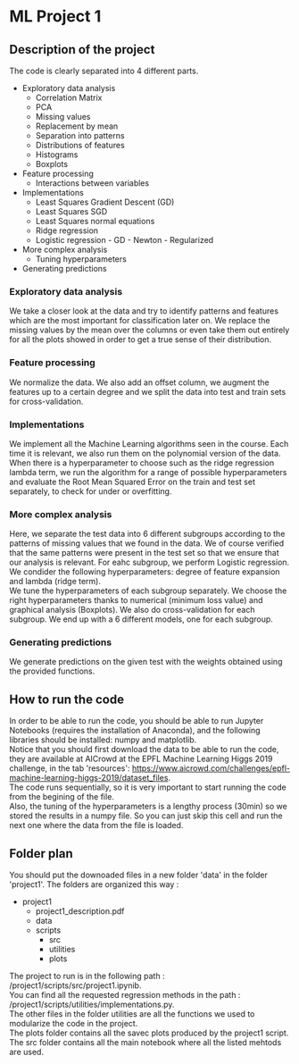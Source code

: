 # ML Project 1
## Description of the project
The code is clearly separated into 4 different parts.
- Exploratory data analysis
  - Correlation Matrix
  - PCA
  - Missing values
   - Replacement by mean
   - Separation into patterns
  - Distributions of features
   - Histograms
   - Boxplots
- Feature processing
  - Interactions between variables
- Implementations
  - Least Squares Gradient Descent (GD)
  - Least Squares SGD
  - Least Squares normal equations
  - Ridge regression
  - Logistic regression
        - GD
        - Newton
        - Regularized
- More complex analysis
  - Tuning hyperparameters
- Generating predictions

### Exploratory data analysis
We take a closer look at the data and try to identify patterns and features which are the most important for classification later on.
We replace the missing values by the mean over the columns or even take them out entirely for all the plots showed in order to
get a true sense of their distribution.

### Feature processing
We normalize the data. We also add an offset column, we augment the features up to a certain degree and 
we split the data into test and train sets for cross-validation.

### Implementations
We implement all the Machine Learning algorithms seen in the course. Each time it is relevant,
we also run them on the polynomial version of the data. When there is a hyperparameter to choose such as 
the ridge regression lambda term, we run the algorithm for a range of possible hyperparameters and evaluate the 
Root Mean Squared Error on the train and test set separately, to check for under or overfitting.

### More complex analysis
Here, we separate the test data into 6 different subgroups according to the patterns of missing values that we found in the data. 
We of course verified that the same patterns were present in the test set so that we ensure that our analysis is relevant.
For eahc subgroup, we perform Logistic regression. We condider the following hyperparameters: degree of feature expansion and lambda (ridge term).  
We tune the hyperparameters of each subgroup separately. We choose the right hyperparameters thanks to numerical (minimum loss value)
and graphical analysis (Boxplots). We also do cross-validation for each subgroup.
We end up with a 6 different models, one for each subgroup.

### Generating predictions
We generate predictions on the given test with the weights obtained using the provided functions.

## How to run the code
In order to be able to run the code, you should be able to run Jupyter Notebooks (requires the installation of Anaconda), 
and the following libraries should be installed: numpy and matplotlib.  
Notice that you should first download the data to be able to run the code, they are available at AICrowd at the EPFL Machine Learning Higgs 2019 challenge, in the tab 'resources': https://www.aicrowd.com/challenges/epfl-machine-learning-higgs-2019/dataset_files.  
The code runs sequentially, so it is very important to start running the code from the begining of the file.  
Also, the tuning of the hyperparameters is a lengthy process (30min) so we stored the results in a numpy file. So you can just skip this cell and run the next one where the data from the file is loaded.

## Folder plan 
You should put the downoaded files in a new folder 'data' in the folder 'project1'. 
The folders are organized this way : 
- project1
    - project1_description.pdf
    - data
    - scripts
       - src
       - utilities
       - plots
         
 The project to run is in the following path : /project1/scripts/src/project1.ipynib.  
 You can find all the requested regression methods in the path : /project1/scripts/utilities/implementations.py.  
 The other files in the folder utilities are all the functions we used to modularize the code in the project.  
 The plots folder contains all the savec plots produced by the project1 script.  
 The src folder contains all the main notebook where all the listed mehtods are used.  
 
 
        
